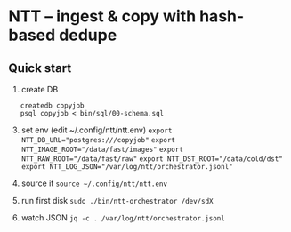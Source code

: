 # NTT – ingest & copy with hash-based dedupe

## Quick start
1. create DB
```
   createdb copyjob
   psql copyjob < bin/sql/00-schema.sql
```

3. set env (edit ~/.config/ntt/ntt.env)
   `export NTT_DB_URL="postgres:///copyjob"`
   `export NTT_IMAGE_ROOT="/data/fast/images"`
   `export NTT_RAW_ROOT="/data/fast/raw"`
   `export NTT_DST_ROOT="/data/cold/dst"`
   `export NTT_LOG_JSON="/var/log/ntt/orchestrator.jsonl"`

4. source it
   `source ~/.config/ntt/ntt.env`

5. run first disk
   `sudo ./bin/ntt-orchestrator /dev/sdX`

6. watch JSON
   `jq -c . /var/log/ntt/orchestrator.jsonl`

<!-- done -->
